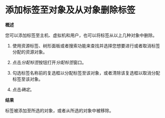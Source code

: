 # 添加标签至对象及从对象删除标签

**概述**

您可以添加标签至主机、虚拟机和用户，也可以将标签从以上几种对象中删除。

1. 使用资源标签、树形面板或者搜索功能来查找并选择您想要进行或者取消标签分配的资源对象。

2. 点击*分配标签*按钮打开*分配标签*窗口。

3. 勾选标签名称前的复选框以分配标签至该对象，或者清除该复选框以取消分配标签至该对象。

4. 点击*确定*。

**结果**

标签被添加至所选的对象，或者从所选的对象中被移除。
